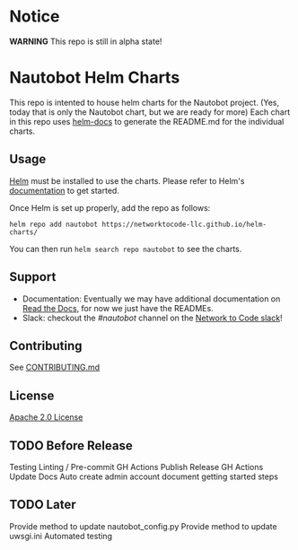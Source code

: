 # Notice

**WARNING** This repo is still in alpha state!

# Nautobot Helm Charts

This repo is intented to house helm charts for the Nautobot project.  (Yes, today that is only the Nautobot chart, but we are ready for more)  Each chart in this repo uses [helm-docs](https://github.com/norwoodj/helm-docs) to generate the README.md for the individual charts.

## Usage

[Helm](https://helm.sh) must be installed to use the charts.
Please refer to Helm's [documentation](https://helm.sh/docs/) to get started.

Once Helm is set up properly, add the repo as follows:

```console
helm repo add nautobot https://networktocode-llc.github.io/helm-charts/
```

You can then run `helm search repo nautobot` to see the charts.

## Support

* Documentation: Eventually we may have additional documentation on [Read the Docs](https://readthedocs.org/), for now we just have the READMEs.
* Slack: checkout the *#nautobot* channel on the [Network to Code slack](https://networktocode.slack.com/)!

## Contributing

See [CONTRIBUTING.md](./CONTRIBUTING.md)
## License

[Apache 2.0 License](./LICENSE.txt)

## TODO Before Release
Testing
Linting / Pre-commit
GH Actions Publish Release
GH Actions Update Docs
Auto create admin account
document getting started steps

## TODO Later
Provide method to update nautobot_config.py
Provide method to update uwsgi.ini
Automated testing
